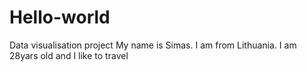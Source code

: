 # Hello-world
Data visualisation project
My name is Simas. I am from Lithuania. I am 28yars old and I like to travel
